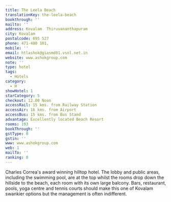 ```yaml
---
title: The Leela Beach
translationKey: the-leela-beach
bookthrough: ''
mailto: ''
address: Kovalam  Thiruvananthapuram
city: Kovalam
postalcode: 695 527
phone: 471-480 101,
mobile: ''
email: htlashok@giasmd01.vsnl.net.in
website: www.ashokgroup.com
note: ''
type: hotel
tags:
  - Hotels
category:
  - H
showHotel: 1
starCategory: 5
checkout: 12.00 Noon
accessRail: 15 kms. from Railway Station
accessAir: 16 kms. from Airport
accessBus: 15 kms. from Bus Stand
advantage: Excellently located Beach Resort
rooms: 193
bookThrough: ''
gstType: 0
gstin: ''
www: www.ashokgroup.com
web: 1
mailTo: ''
ranking: 0
---
```







Charles Correa's award winning hilltop hotel. The lobby and public areas, including the swimming pool, are at the top whilst the rooms drop down the hillside to the beach, each room with its own large balcony. Bars, restaurant, pools, yoga centre and tennis courts should make this one of Kovalam swankier options but the management is often indifferent.